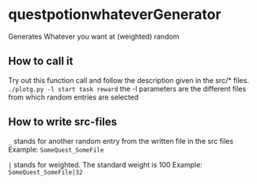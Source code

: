 # questpotionwhateverGenerator
Generates Whatever you want at (weighted) random

## How to call it
Try out this function call and follow the description given in the src/* files.
`./plotg.py -l start task reward`
the -l parameters are the different files from which random entries are selected

## How to write src-files
`_` stands for another random entry from the written file in the src files
Example: `SomeQuest_SomeFile`

`|` stands for weighted. The standard weight is 100
Example: `SomeQuest_SomeFile|32`
